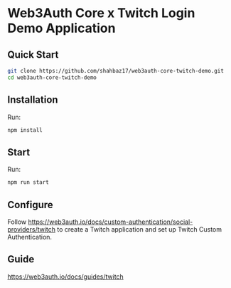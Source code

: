 # Web3Auth Core x Twitch Login Demo Application

## Quick Start

```bash
git clone https://github.com/shahbaz17/web3auth-core-twitch-demo.git
cd web3auth-core-twitch-demo
```

## Installation

Run:

```bash
npm install
```

## Start

Run:

```bash
npm run start
```

## Configure

Follow https://web3auth.io/docs/custom-authentication/social-providers/twitch to
create a Twitch application and set up Twitch Custom Authentication.

## Guide

https://web3auth.io/docs/guides/twitch

